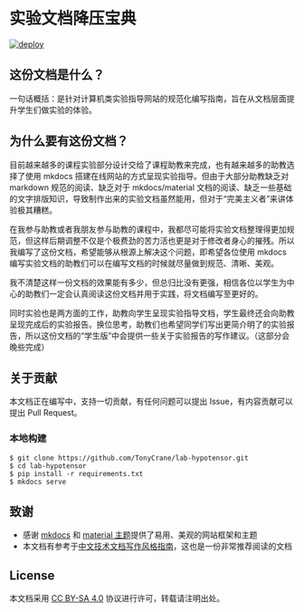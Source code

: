 # 实验文档降压宝典

[![deploy](https://github.com/TonyCrane/lab-hypotensor/actions/workflows/deploy.yml/badge.svg)](https://hypotensor.tonycrane.cc/)

## 这份文档是什么？

一句话概括：是针对计算机类实验指导网站的规范化编写指南，旨在从文档层面提升学生们做实验的体验。

## 为什么要有这份文档？

目前越来越多的课程实验部分设计交给了课程助教来完成，也有越来越多的助教选择了使用 mkdocs 搭建在线网站的方式呈现实验指导。但由于大部分助教缺乏对 markdown 规范的阅读、缺乏对于 mkdocs/material 文档的阅读、缺乏一些基础的文字排版知识，导致制作出来的实验文档虽然能用，但对于“完美主义者”来讲体验极其糟糕。

在我参与助教或者我朋友参与助教的课程中，我都尽可能将实验文档整理得更加规范，但这样后期调整不仅是个极费劲的苦力活也更是对于修改者身心的摧残。所以我编写了这份文档，希望能够从根源上解决这个问题，即希望各位使用 mkdocs 编写实验文档的助教们可以在编写文档的时候就尽量做到规范、清晰、美观。

我不清楚这样一份文档的效果能有多少，但总归比没有更强，相信各位以学生为中心的助教们一定会认真阅读这份文档并用于实践，将文档编写至更好的。

同时实验也是两方面的工作，助教向学生呈现实验指导文档，学生最终还会向助教呈现完成后的实验报告。换位思考，助教们也希望同学们写出更简介明了的实验报告，所以这份文档的“学生版”中会提供一些关于实验报告的写作建议。（这部分会晚些完成）

## 关于贡献

本文档正在编写中，支持一切贡献，有任何问题可以提出 Issue，有内容贡献可以提出 Pull Request。

### 本地构建

```shell
$ git clone https://github.com/TonyCrane/lab-hypotensor.git
$ cd lab-hypotensor
$ pip install -r requirements.txt
$ mkdocs serve
```

## 致谢

- 感谢 [mkdocs](https://www.mkdocs.org/) 和 [material 主题](https://squidfunk.github.io/mkdocs-material/)提供了易用、美观的网站框架和主题
- 本文档有参考于[中文技术文档写作风格指南](https://github.com/yikeke/zh-style-guide/)，这也是一份非常推荐阅读的文档

## License

本文档采用 [CC BY-SA 4.0](https://creativecommons.org/licenses/by-sa/4.0/) 协议进行许可，转载请注明出处。